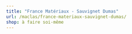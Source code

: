 ```yaml
---
title: "France Matériaux - Sauvignet Dumas"
url: /maclas/france-materiaux-sauvignet-dumas/
shop: à faire soi-même
---
```

